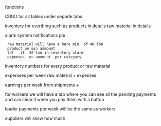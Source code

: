 functions 

CRUD for all tables under separte tabs 



 inventory   for   everthing  such as products in details    raw material  in details 



 alarm  system notifications    pie  :


	 raw material will have a bare min  of 40 Ton  
	 product on min ammount 
	 tdf   if  30 ton in inventory alarm 
	 expenses  on ammount  per category 


inventory  numbers for every product or raw material 



expernses per week raw material + expenses 

earnings per week from shipments +

for workers  we will have a tab where you can see all the pending payments and  can clear it when you pay them  with a button 

loader  payments per week  will be the same as workers 



suppliers  will show  how much 











